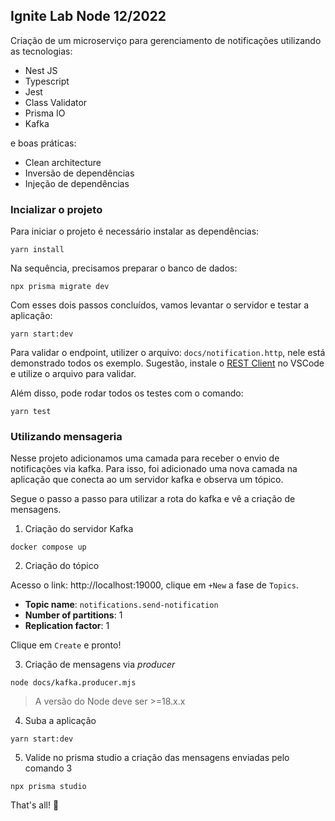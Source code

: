 ## Ignite Lab Node 12/2022

Criação de um microserviço para gerenciamento de notificações utilizando as tecnologias:

- Nest JS
- Typescript
- Jest
- Class Validator
- Prisma IO
- Kafka

e boas práticas:

- Clean architecture
- Inversão de dependências
- Injeção de dependências

### Incializar o projeto

Para iniciar o projeto é necessário instalar as dependências:

```
yarn install
```

Na sequência, precisamos preparar o banco de dados:

```
npx prisma migrate dev
```

Com esses dois passos concluídos, vamos levantar o servidor e testar a aplicação:

```
yarn start:dev
```

Para validar o endpoint, utilizer o arquivo: `docs/notification.http`, nele está demonstrado todos os exemplo.
Sugestão, instale o [REST Client](https://marketplace.visualstudio.com/items?itemName=humao.rest-client) no VSCode e utilize o arquivo para validar.

Além disso, pode rodar todos os testes com o comando:

```
yarn test
```

### Utilizando mensageria

Nesse projeto adicionamos uma camada para receber o envio de notificações via kafka. Para isso, foi adicionado uma nova camada na aplicação que conecta ao um servidor kafka e observa um tópico.

Segue o passo a passo para utilizar a rota do kafka e vê a criação de mensagens.

1. Criação do servidor Kafka

```
docker compose up
```

2. Criação do tópico

Acesso o link: http://localhost:19000, clique em `+New` a fase de `Topics`. 

- **Topic name**: `notifications.send-notification`
- **Number of partitions**: 1
- **Replication factor**: 1

Clique em `Create` e pronto!

3. Criação de mensagens via _producer_

```
node docs/kafka.producer.mjs
```

> A versão do Node deve ser >=18.x.x

4. Suba a aplicação

```
yarn start:dev
```

5. Valide no prisma studio a criação das mensagens enviadas pelo comando 3

```
npx prisma studio
```

That's all! :tada:
